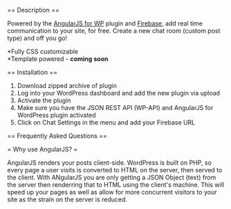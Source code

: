 == Description ==
  
Powered by the [AngularJS for WP](https://wordpress.org/plugins/angularjs-for-wp/) plugin and [Firebase](https://www.firebase.com), add real time communication to your site, for free. Create a new chat room (custom post type) and off you go! 
  
*Fully CSS customizable  
*Template powered - __coming soon__


== Installation ==

1. Download zipped archive of plugin
1. Log into your WordPress dashboard and add the new plugin via upload
1. Activate the plugin
1. Make sure you have the JSON REST API (WP-API) and AngularJS for WordPress plugin activated
1. Click on Chat Settings in the menu and add your Firebase URL


== Frequently Asked Questions ==

= Why use AngularJS? =

AngularJS renders your posts client-side. WordPress is built on PHP, so every page a user visits is converted to HTML on the server, then served to the client. With ANgularJS you are only getting a JSON Object (text) from the server
then renderring that to HTML using the client's machine. This will speed up your pages as well as allow for more concurrent visitors to your site as the strain on the server is reduced.

